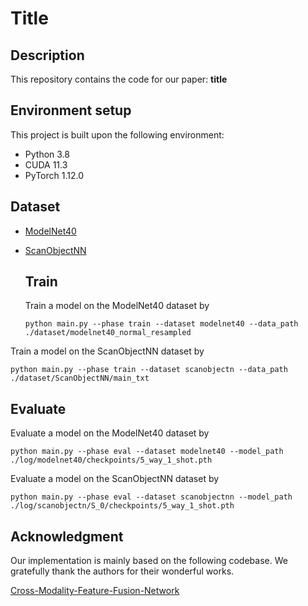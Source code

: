 # Title

## Description

This repository contains the code for our paper: **title**

## Environment setup

This project is built upon the following environment:

* Python 3.8
* CUDA 11.3
* PyTorch 1.12.0

## Dataset

* [ModelNet40](https://modelnet.cs.princeton.edu/)
* [ScanObjectNN](https://hkust-vgd.github.io/scanobjectnn/)
  
  ## Train
  
  Train a model on the ModelNet40 dataset by
  
  ```
  python main.py --phase train --dataset modelnet40 --data_path ./dataset/modelnet40_normal_resampled
  ```

Train a model on the ScanObjectNN dataset by

```
python main.py --phase train --dataset scanobjectn --data_path ./dataset/ScanObjectNN/main_txt
```

## Evaluate

Evaluate a model on the ModelNet40 dataset by

```
python main.py --phase eval --dataset modelnet40 --model_path ./log/modelnet40/checkpoints/5_way_1_shot.pth
```

Evaluate a model on the ScanObjectNN dataset by

```
python main.py --phase eval --dataset scanobjectnn --model_path ./log/scanobjectn/S_0/checkpoints/5_way_1_shot.pth
```

## Acknowledgment

Our implementation is mainly based on the following codebase. We gratefully thank the authors for their wonderful works.

[Cross-Modality-Feature-Fusion-Network](https://github.com/LexieYang/Cross-Modality-Feature-Fusion-Network)
